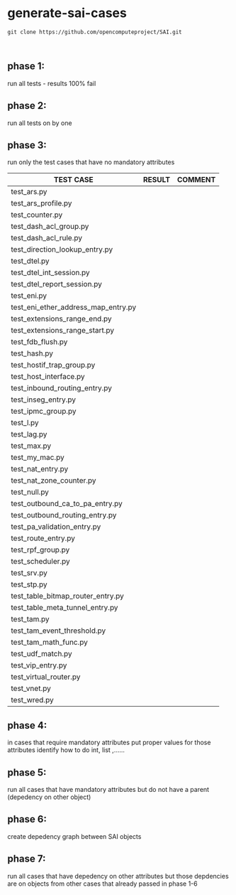 # generate-sai-cases

```
git clone https://github.com/opencomputeproject/SAI.git



```


## phase 1:
run all tests - results 100% fail

## phase 2:
run all tests on by one

## phase 3:
run only the test cases that have no mandatory attributes

| TEST CASE                           | RESULT | COMMENT |
|-------------------------------------|---|---|
| test_ars.py                         |   |   |
| test_ars_profile.py                 |   |   |
| test_counter.py                     |   |   |
| test_dash_acl_group.py              |   |   |
| test_dash_acl_rule.py               |   |   |
| test_direction_lookup_entry.py      |   |   |
| test_dtel.py                        |   |   |
| test_dtel_int_session.py            |   |   |
| test_dtel_report_session.py         |   |   |
| test_eni.py                         |   |   |
| test_eni_ether_address_map_entry.py |   |   |
| test_extensions_range_end.py        |   |   |
| test_extensions_range_start.py      |   |   |
| test_fdb_flush.py                   |   |   |
| test_hash.py                        |   |   |
| test_hostif_trap_group.py           |   |   |
| test_host_interface.py              |   |   |
| test_inbound_routing_entry.py       |   |   |
| test_inseg_entry.py                 |   |   |
| test_ipmc_group.py                  |   |   |
| test_l.py                           |   |   |
| test_lag.py                         |   |   |
| test_max.py                         |   |   |
| test_my_mac.py                      |   |   |
| test_nat_entry.py                   |   |   |
| test_nat_zone_counter.py            |   |   |
| test_null.py                        |   |   |
| test_outbound_ca_to_pa_entry.py     |   |   |
| test_outbound_routing_entry.py      |   |   |
| test_pa_validation_entry.py         |   |   |
| test_route_entry.py                 |   |   |
| test_rpf_group.py                   |   |   |
| test_scheduler.py                   |   |   |
| test_srv.py                         |   |   |
| test_stp.py                         |   |   |
| test_table_bitmap_router_entry.py   |   |   |
| test_table_meta_tunnel_entry.py     |   |   |
| test_tam.py                         |   |   |
| test_tam_event_threshold.py         |   |   |
| test_tam_math_func.py               |   |   |
| test_udf_match.py                   |   |   |
| test_vip_entry.py                   |   |   |
| test_virtual_router.py              |   |   |
| test_vnet.py                        |   |   |
| test_wred.py                        |   |   |


## phase 4:
in cases that require mandatory attributes put proper values for those attributes
identify how to do int, list ,......

## phase 5:
run all cases that have mandatory attributes but do not have a parent (depedency on other object)

## phase 6:
create depedency graph between SAI objects

## phase 7:
run all cases that have depedency on other attributes but those depdencies are on objects from other cases that already passed in phase 1-6
